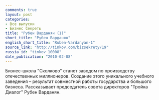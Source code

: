 ```yaml
---
comments: true
layout: post
categories:
- Все выпуски
- Бизнес Секреты
title: "Рубен Варданян (1)"
short_title: "Рубен Варданян"
english_short_title: "Ruben-Vardanyan-1"
source_link: "http://tinkov.com/bizsekrety/19"
russia_id: "tinkov_10008"
date_publication: "2010-02-08"
---
```

Бизнес-школа "Сколково" станет заводом по производству отечественных миллионеров.
Создание этого уникального учебного заведения – результат совместной работы государства и большого бизнеса.
Рассказывает председатель совета директоров "Тройка Диалог" Рубен Варданян.